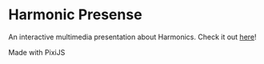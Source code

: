 # Harmonic Presense

An interactive multimedia presentation about Harmonics.
Check it out [here](https://harmonicpresence.netlify.app/)!

Made with PixiJS
